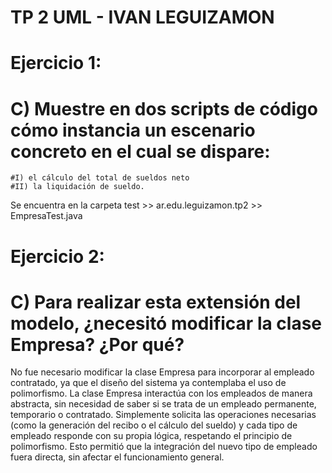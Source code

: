 # TP 2 UML - IVAN LEGUIZAMON


# Ejercicio 1:

# C) Muestre en dos scripts de código cómo instancia un escenario concreto en el cual se dispare: 

    #I) el cálculo del total de sueldos neto  
    #II) la liquidación de sueldo.

Se encuentra en la carpeta test >> ar.edu.leguizamon.tp2 >> EmpresaTest.java


# Ejercicio 2:
# C) Para realizar esta extensión del modelo, ¿necesitó modificar la clase Empresa? ¿Por qué?

No fue necesario modificar la clase Empresa para incorporar al empleado contratado, ya que el diseño del sistema ya contemplaba el uso de polimorfismo. La clase Empresa interactúa con los empleados de manera abstracta, sin necesidad de saber si se trata de un empleado permanente, temporario o contratado. Simplemente solicita las operaciones necesarias (como la generación del recibo o el cálculo del sueldo) y cada tipo de empleado responde con su propia lógica, respetando el principio de polimorfismo. Esto permitió que la integración del nuevo tipo de empleado fuera directa, sin afectar el funcionamiento general.
